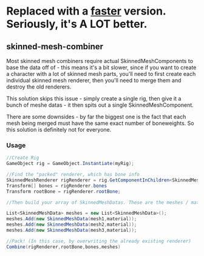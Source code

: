 # Replaced with a [faster](https://github.com/joshcamas/fast-skinned-mesh-combiner) version. Seriously, it's A LOT better.

## skinned-mesh-combiner

Most skinned mesh combiners require actual SkinnedMeshComponents to base the data off of - this means it's a bit slower, since if you want to create a character with a lot of skinned mesh parts, you'll need to first create each individual skinned mesh renderer, then you'll need to merge them and destroy the old renderers. 

This solution skips this issue - simply create a single rig, then give it a bunch of meshe datas - it then spits out a single SkinnedMeshComponent.

There are some downsides - by far the biggest one is the fact that each mesh being merged must have the same exact number of boneweights. So this solution is definitely not for everyone.

### Usage

```c#
//Create Rig
GameObject rig = GameObject.Instantiate(myRig);

//Find the "packed" renderer, which has bone info
SkinnedMeshRenderer rigRenderer = rig.GetComponentInChildren<SkinnedMeshRenderer>();
Transform[] bones = rigRenderer.bones
Transform rootBone = rigRenderer.rootBone;

//Then build your array of SkinnedMeshDatas. These are the meshes / materials that you want to merge:

List<SkinnedMeshData> meshes = new List<SkinnedMeshData>();
meshes.Add(new SkinnedMeshData(mesh1,material));
meshes.Add(new SkinnedMeshData(mesh2,material));
meshes.Add(new SkinnedMeshData(mesh3,material));

//Pack! (In this case, by overwriting the already existing renderer)
Combine(rigRenderer,rootBone,bones,meshes)

```

